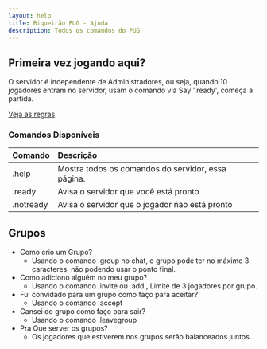 ```yaml
---
layout: help
title: Biqueirão PUG - Ajuda
description: Todos os comandos do PUG
---
```


## Primeira vez jogando aqui?
O servidor é independente de Administradores, ou seja, quando 10 jogadores entram no servidor, usam o comando via Say '.ready', começa a partida.
<br>

[Veja as regras](#regras)

### Comandos Disponíveis

| Comando        | Descrição                             |
|:-------------|:------------------|
| .help        | Mostra todos os comandos do servidor, essa página. |
| .ready       | Avisa o servidor que você está pronto |
| .notready    | Avisa o servidor que o jogador não está pronto |

## Grupos
- Como crio um Grupo?
  - Usando o comando .group <tag> no chat, o grupo pode ter no máximo 3 caracteres, não podendo usar o ponto final.
- Como adiciono alguém no meu grupo?
  - Usando o comando .invite ou .add <nick do jogador>, Limite de 3 jogadores por grupo.
- Fui convidado para um grupo como faço para aceitar?
  - Usando o comando .accept
- Cansei do grupo como faço para sair?
  - Usando o comando .leavegroup
- Pra Que server os grupos?
  - Os jogadores que estiverem nos grupos serão balanceados juntos. 
